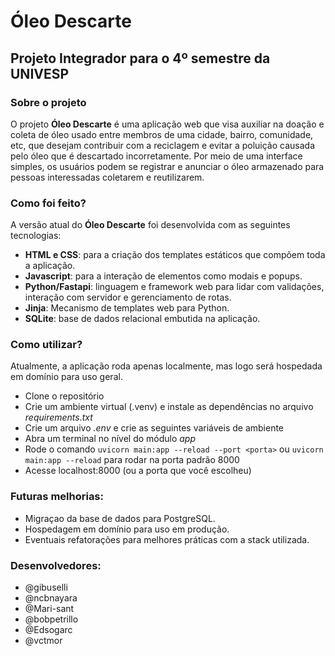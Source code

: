 # Óleo Descarte

## Projeto Integrador para o 4º semestre da UNIVESP

### Sobre o projeto
O projeto **Óleo Descarte** é uma aplicação web que visa auxiliar na doação e coleta de óleo usado entre membros de uma cidade, bairro, comunidade, etc, que desejam contribuir com a reciclagem e evitar a poluição causada pelo óleo que é descartado incorretamente. Por meio de uma interface simples, os usuários podem se registrar e anunciar o óleo armazenado para pessoas interessadas coletarem e reutilizarem.

### Como foi feito?
A versão atual do **Óleo Descarte** foi desenvolvida com as seguintes tecnologias:
* **HTML e CSS**: para a criação dos templates estáticos que compõem toda a aplicação.
* **Javascript**: para a interação de elementos como modais e popups.
* **Python/Fastapi**: linguagem e framework web para lidar com validações, interação com servidor e gerenciamento de rotas.
* **Jinja**: Mecanismo de templates web para Python.
* **SQLite**: base de dados relacional embutida na aplicação.

### Como utilizar?
Atualmente, a aplicação roda apenas localmente, mas logo será hospedada em domínio para uso geral.
* Clone o repositório
* Crie um ambiente virtual (.venv) e instale as dependências no arquivo *requirements.txt*
* Crie um arquivo *.env* e crie as seguintes variáveis de ambiente
* Abra um terminal no nível do módulo *app*
* Rode o comando `uvicorn main:app --reload --port <porta>` ou `uvicorn main:app --reload` para rodar na porta padrão 8000
* Acesse localhost:8000 (ou a porta que você escolheu)

### Futuras melhorias:
* Migraçao da base de dados para PostgreSQL.
* Hospedagem em domínio para uso em produção.
* Eventuais refatorações para melhores práticas com a stack utilizada.

### Desenvolvedores:
* @gibuselli
* @ncbnayara
* @Mari-sant
* @bobpetrillo
* @Edsogarc
* @vctmor
